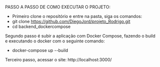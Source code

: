 PASSO A PASSO DE COMO EXECUTAR O PROJETO:

- Primeiro clone o repositório e entre na pasta, siga os comandos:
- git clone https://github.com/DiegoJord/projeto_Rodrigo.git
- cd backend_dockercompose

Segundo passo é subir a aplicação com Docker Compose, fazendo o build e executando o docker com o seguinte comando:
- docker-compose up --build

Terceiro passo, acessar o site:
http://localhost:3000/
